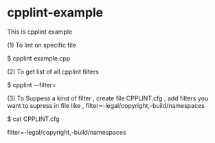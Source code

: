 
# cpplint-example
This is cpplint example


(1) To lint on specific file 

$ cpplint example.cpp

(2) To get list of all cpplint filters 

$ cpplint --filter=

(3) To Suppess a kind of filter , create file CPPLINT.cfg , add filters you want to supress 
in file like , filter=-legal/copyright,-build/namespaces

$ cat CPPLINT.cfg

filter=-legal/copyright,-build/namespaces

